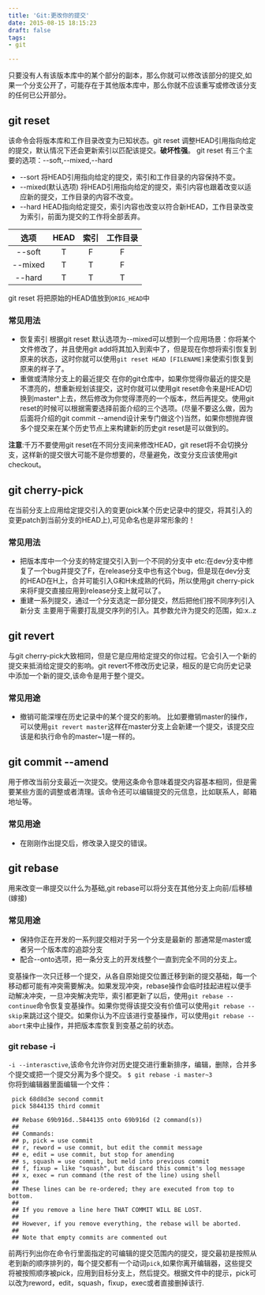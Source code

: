 ```yaml
---
title: 'Git:更改你的提交'
date: 2015-08-15 18:15:23
draft: false
tags:
- git

---
```

只要没有人有该版本库中的某个部分的副本，那么你就可以修改该部分的提交,如果一个分支公开了，可能存在于其他版本库中，那么你就不应该重写或修改该分支的任何已公开部分。
<!--more-->
## git reset 
该命令会将版本库和工作目录改变为已知状态。git reset 调整HEAD引用指向给定的提交，默认情况下还会更新索引以匹配该提交。**破坏性强**。
git reset 有三个主要的选项：\--soft,\--mixed,\--hard
* \--sort
    将HEAD引用指向给定的提交，索引和工作目录的内容保持不变。
* \--mixed(默认选项)
    将HEAD引用指向给定的提交，索引内容也跟着改变以适应新的提交，工作目录的内容不改变。
* \--hard
    HEAD指向给定提交，索引内容也改变以符合新HEAD，工作目录改变为索引，前面为提交的工作将全部丢弃。

|选项|HEAD|索引|工作目录|
|:---------:|:-----------:|:------------:|:-----------:|
|\--soft|T|F|F|
|\--mixed|T|T|F|
|\--hard|T|T|T|
git reset 将把原始的HEAD值放到`ORIG_HEAD`中
### 常见用法
* 恢复索引
    根据git reset 默认选项为--mixed可以想到一个应用场景：你将某个文件修改了，并且使用git add将其加入到索中了，但是现在你想将索引恢复到原来的状态，这时你就可以使用`git reset HEAD [FILENAME]`来使索引恢复到原来的样子了。
* 重做或清除分支上的最近提交
    在你的git仓库中，如果你觉得你最近的提交是不漂亮的，想重新规划该提交，这时你就可以使用git reset命令来是HEAD切换到master^上去，然后修改为你觉得漂亮的一个版本，然后再提交。使用git reset的时候可以根据需要选择前面介绍的三个选项。(尽量不要这么做，因为后面将介绍的git commit --amend设计来专门做这个)当然，如果你想抛弃很多个提交来在某个历史节点上来构建新的历史git reset是可以做到的。

**注意**:千万不要使用git reset在不同分支间来修改HEAD，git reset将不会切换分支，这样新的提交很大可能不是你想要的，尽量避免，改变分支应该使用git checkout。
## git cherry-pick
在当前分支上应用给定提交引入的变更(pick某个历史记录中的提交，将其引入的变更patch到当前分支的HEAD上),可见命名也是非常形象的！
### 常见用法
- 把版本库中一个分支的特定提交引入到一个不同的分支中
    etc:在dev分支中修复了一个bug并提交了F，在release分支中也有这个bug，但是现在dev分支的HEAD在H上，合并可能引入G和H未成熟的代码，所以使用git cherry-pick来将F提交直接应用到release分支上就可以了。
- 重建一系列提交，通过一个分支选定一部分提交，然后把他们按不同序列引入新分支
    主要用于需要打乱提交序列的引入。其参数允许为提交的范围，如:x..z

## git revert
与git cherry-pick大致相同，但是它是应用给定提交的你过程。它会引入一个新的提交来抵消给定提交的影响。git revert不修改历史记录，相反的是它向历史记录中添加一个新的提交,该命令是用于整个提交。
### 常见用途
- 撤销可能深埋在历史记录中的某个提交的影响。
    比如要撤销master的操作，可以使用`git revert master`这样在master分支上会新建一个提交，该提交应该是和执行命令的master~1是一样的。

## git commit --amend
用于修改当前分支最近一次提交。使用这条命令意味着提交内容基本相同，但是需要某些方面的调整或者清理。该命令还可以编辑提交的元信息，比如联系人，邮箱地址等。
### 常见用途
- 在刚刚作出提交后，修改录入提交的错误。

## git rebase
用来改变一串提交以什么为基础,git rebase可以将分支在其他分支上向前/后移植(嫁接)
### 常见用途
- 保持你正在开发的一系列提交相对于另一个分支是最新的
    那通常是master或者另一个版本库的追踪分支
- 配合--onto选项，把一条分支上的开发线整个一直到完全不同的分支上。

变基操作一次只迁移一个提交，从各自原始提交位置迁移到新的提交基础，每一个移动都可能有冲突需要解决。如果发现冲突，rebase操作会临时挂起进程以便手动解决冲突，一旦冲突解决完毕，索引都更新了以后，使用`git rebase --continue`命令恢复变基操作。如果你觉得该提交没有价值可以使用`git rebase --skip`来跳过这个提交。如果你认为不应该进行变基操作，可以使用`git rebase --abort`来中止操作，并把版本库恢复到变基之前的状态。
### git rebase -i
`-i --interasctive`,该命令允许你对历史提交进行重新排序，编辑，删除，合并多个提交或把一个提交分离为多个提交。
`$ git rebase -i master~3`  
你将到编辑器里面编辑一个文件：
```
 pick 68d8d3e second commit
 pick 5844135 third commit

 ## Rebase 69b916d..5844135 onto 69b916d (2 command(s))
 ##
 ## Commands:
 ## p, pick = use commit
 ## r, reword = use commit, but edit the commit message
 ## e, edit = use commit, but stop for amending
 ## s, squash = use commit, but meld into previous commit
 ## f, fixup = like "squash", but discard this commit's log message
 ## x, exec = run command (the rest of the line) using shell
 ##
 ## These lines can be re-ordered; they are executed from top to bottom.
 ##
 ## If you remove a line here THAT COMMIT WILL BE LOST.
 ##
 ## However, if you remove everything, the rebase will be aborted.
 ##
 ## Note that empty commits are commented out
```
前两行列出你在命令行里面指定的可编辑的提交范围内的提交，提交最初是按照从老到新的顺序排列的，每个提交都有一个动词`pick`,如果你离开编辑器，这些提交将被按照顺序被pick，应用到目标分支上，然后提交。根据文件中的提示，pick可以改为reword，edit，squash，fixup，exec或者直接删掉该行.
